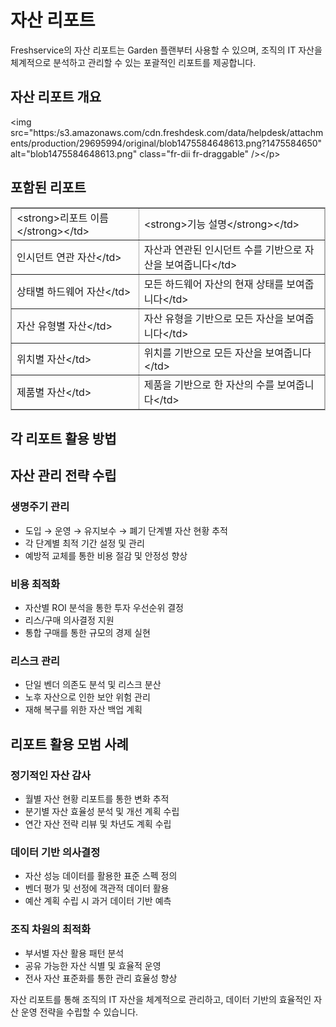 # 자산 리포트

Freshservice의 자산 리포트는 Garden 플랜부터 사용할 수 있으며, 조직의 IT 자산을 체계적으로 분석하고 관리할 수 있는 포괄적인 리포트를 제공합니다.

## 자산 리포트 개요

<p>&lt;img src="https:/s3.amazonaws.com/cdn.freshdesk.com/data/helpdesk/attachments/production/29695994/original/blob1475584648613.png?1475584650" alt="blob1475584648613.png" class="fr-dii fr-draggable" />&lt;/p>

## 포함된 리포트

<table border="1" cellpadding="0" cellspacing="0" style="border-collapse:collapse; border:1px solid #afafaf;width:100%;">
<tbody>
<tr>
<td>&lt;strong>리포트 이름&lt;/strong>&lt;/td>
<td>&lt;strong>기능 설명&lt;/strong>&lt;/td>
</tr>
<tr>
<td>인시던트 연관 자산&lt;/td>
<td>자산과 연관된 인시던트 수를 기반으로 자산을 보여줍니다&lt;/td>
</tr>
<tr>
<td>상태별 하드웨어 자산&lt;/td>
<td>모든 하드웨어 자산의 현재 상태를 보여줍니다&lt;/td>
</tr>
<tr>
<td>자산 유형별 자산&lt;/td>
<td>자산 유형을 기반으로 모든 자산을 보여줍니다&lt;/td>
</tr>
<tr>
<td>위치별 자산&lt;/td>
<td>위치를 기반으로 모든 자산을 보여줍니다&lt;/td>
</tr>
<tr>
<td>제품별 자산&lt;/td>
<td>제품을 기반으로 한 자산의 수를 보여줍니다&lt;/td>
</tr>
</tbody>
</table>

## 각 리포트 활용 방법

## 자산 관리 전략 수립

### 생명주기 관리
- 도입 → 운영 → 유지보수 → 폐기 단계별 자산 현황 추적
- 각 단계별 최적 기간 설정 및 관리
- 예방적 교체를 통한 비용 절감 및 안정성 향상

### 비용 최적화
- 자산별 ROI 분석을 통한 투자 우선순위 결정
- 리스/구매 의사결정 지원
- 통합 구매를 통한 규모의 경제 실현

### 리스크 관리
- 단일 벤더 의존도 분석 및 리스크 분산
- 노후 자산으로 인한 보안 위험 관리
- 재해 복구를 위한 자산 백업 계획

## 리포트 활용 모범 사례

### 정기적인 자산 감사
- 월별 자산 현황 리포트를 통한 변화 추적
- 분기별 자산 효율성 분석 및 개선 계획 수립
- 연간 자산 전략 리뷰 및 차년도 계획 수립

### 데이터 기반 의사결정
- 자산 성능 데이터를 활용한 표준 스펙 정의
- 벤더 평가 및 선정에 객관적 데이터 활용
- 예산 계획 수립 시 과거 데이터 기반 예측

### 조직 차원의 최적화
- 부서별 자산 활용 패턴 분석
- 공유 가능한 자산 식별 및 효율적 운영
- 전사 자산 표준화를 통한 관리 효율성 향상

자산 리포트를 통해 조직의 IT 자산을 체계적으로 관리하고, 데이터 기반의 효율적인 자산 운영 전략을 수립할 수 있습니다.